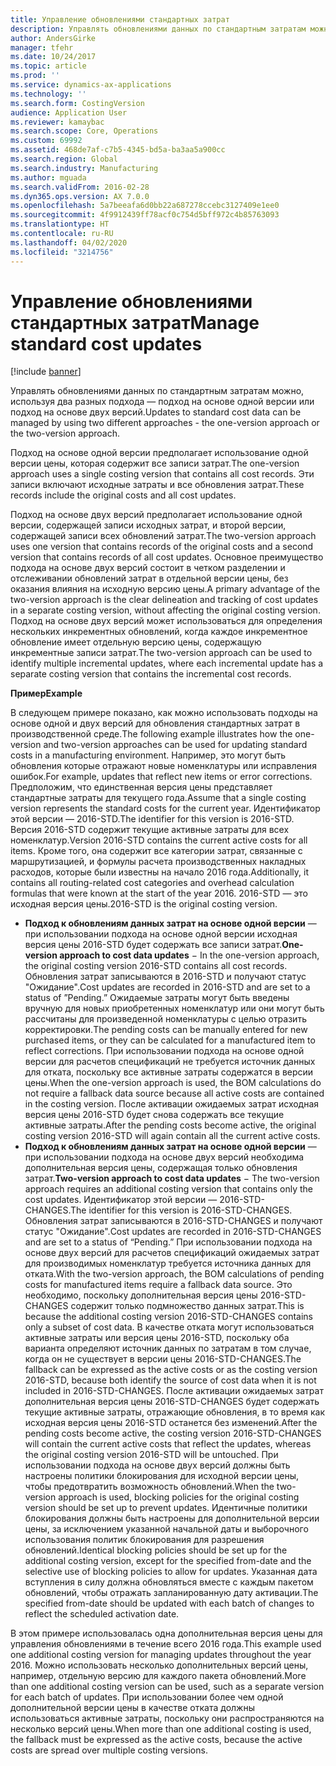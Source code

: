 ```yaml
---
title: Управление обновлениями стандартных затрат
description: Управлять обновлениями данных по стандартным затратам можно, используя два разных подхода — подход на основе одной версии или подход на основе двух версий.
author: AndersGirke
manager: tfehr
ms.date: 10/24/2017
ms.topic: article
ms.prod: ''
ms.service: dynamics-ax-applications
ms.technology: ''
ms.search.form: CostingVersion
audience: Application User
ms.reviewer: kamaybac
ms.search.scope: Core, Operations
ms.custom: 69992
ms.assetid: 468de7af-c7b5-4345-bd5a-ba3aa5a900cc
ms.search.region: Global
ms.search.industry: Manufacturing
ms.author: mguada
ms.search.validFrom: 2016-02-28
ms.dyn365.ops.version: AX 7.0.0
ms.openlocfilehash: 5a7beeafa6d0bb22a687278ccebc3127409e1ee0
ms.sourcegitcommit: 4f9912439ff78acf0c754d5bff972c4b85763093
ms.translationtype: HT
ms.contentlocale: ru-RU
ms.lasthandoff: 04/02/2020
ms.locfileid: "3214756"
---
```

# <a name="manage-standard-cost-updates"></a><span data-ttu-id="f4ae1-103">Управление обновлениями стандартных затрат</span><span class="sxs-lookup"><span data-stu-id="f4ae1-103">Manage standard cost updates</span></span>

[!include [banner](../includes/banner.md)]

<span data-ttu-id="f4ae1-104">Управлять обновлениями данных по стандартным затратам можно, используя два разных подхода — подход на основе одной версии или подход на основе двух версий.</span><span class="sxs-lookup"><span data-stu-id="f4ae1-104">Updates to standard cost data can be managed by using two different approaches - the one-version approach or the two-version approach.</span></span> 

<span data-ttu-id="f4ae1-105">Подход на основе одной версии предполагает использование одной версии цены, которая содержит все записи затрат.</span><span class="sxs-lookup"><span data-stu-id="f4ae1-105">The one-version approach uses a single costing version that contains all cost records.</span></span> <span data-ttu-id="f4ae1-106">Эти записи включают исходные затраты и все обновления затрат.</span><span class="sxs-lookup"><span data-stu-id="f4ae1-106">These records include the original costs and all cost updates.</span></span>

<span data-ttu-id="f4ae1-107">Подход на основе двух версий предполагает использование одной версии, содержащей записи исходных затрат, и второй версии, содержащей записи всех обновлений затрат.</span><span class="sxs-lookup"><span data-stu-id="f4ae1-107">The two-version approach uses one version that contains records of the original costs and a second version that contains records of all cost updates.</span></span> <span data-ttu-id="f4ae1-108">Основное преимущество подхода на основе двух версий состоит в четком разделении и отслеживании обновлений затрат в отдельной версии цены, без оказания влияния на исходную версию цены.</span><span class="sxs-lookup"><span data-stu-id="f4ae1-108">A primary advantage of the two-version approach is the clear delineation and tracking of cost updates in a separate costing version, without affecting the original costing version.</span></span> <span data-ttu-id="f4ae1-109">Подход на основе двух версий может использоваться для определения нескольких инкрементных обновлений, когда каждое инкрементное обновление имеет отдельную версию цены, содержащую инкрементные записи затрат.</span><span class="sxs-lookup"><span data-stu-id="f4ae1-109">The two-version approach can be used to identify multiple incremental updates, where each incremental update has a separate costing version that contains the incremental cost records.</span></span> 

<span data-ttu-id="f4ae1-110">**Пример**</span><span class="sxs-lookup"><span data-stu-id="f4ae1-110">**Example**</span></span> 

<span data-ttu-id="f4ae1-111">В следующем примере показано, как можно использовать подходы на основе одной и двух версий для обновления стандартных затрат в производственной среде.</span><span class="sxs-lookup"><span data-stu-id="f4ae1-111">The following example illustrates how the one-version and two-version approaches can be used for updating standard costs in a manufacturing environment.</span></span> <span data-ttu-id="f4ae1-112">Например, это могут быть обновления которые отражают новые номенклатуры или исправления ошибок.</span><span class="sxs-lookup"><span data-stu-id="f4ae1-112">For example, updates that reflect new items or error corrections.</span></span> <span data-ttu-id="f4ae1-113">Предположим, что единственная версия цены представляет стандартные затраты для текущего года.</span><span class="sxs-lookup"><span data-stu-id="f4ae1-113">Assume that a single costing version represents the standard costs for the current year.</span></span> <span data-ttu-id="f4ae1-114">Идентификатор этой версии — 2016-STD.</span><span class="sxs-lookup"><span data-stu-id="f4ae1-114">The identifier for this version is 2016-STD.</span></span> <span data-ttu-id="f4ae1-115">Версия 2016-STD содержит текущие активные затраты для всех номенклатур.</span><span class="sxs-lookup"><span data-stu-id="f4ae1-115">Version 2016-STD contains the current active costs for all items.</span></span> <span data-ttu-id="f4ae1-116">Кроме того, она содержит все категории затрат, связанные с маршрутизацией, и формулы расчета производственных накладных расходов, которые были известны на начало 2016 года.</span><span class="sxs-lookup"><span data-stu-id="f4ae1-116">Additionally, it contains all routing-related cost categories and overhead calculation formulas that were known at the start of the year 2016.</span></span> <span data-ttu-id="f4ae1-117">2016-STD — это исходная версия цены.</span><span class="sxs-lookup"><span data-stu-id="f4ae1-117">2016-STD is the original costing version.</span></span>

-   <span data-ttu-id="f4ae1-118">**Подход к обновлениям данных затрат на основе одной версии** — при использовании подхода на основе одной версии исходная версия цены 2016-STD будет содержать все записи затрат.</span><span class="sxs-lookup"><span data-stu-id="f4ae1-118">**One-version approach to cost data updates** − In the one-version approach, the original costing version 2016-STD contains all cost records.</span></span> <span data-ttu-id="f4ae1-119">Обновления затрат записываются в 2016-STD и получают статус "Ожидание".</span><span class="sxs-lookup"><span data-stu-id="f4ae1-119">Cost updates are recorded in 2016-STD and are set to a status of ”Pending.”</span></span> <span data-ttu-id="f4ae1-120">Ожидаемые затраты могут быть введены вручную для новых приобретенных номенклатур или они могут быть рассчитаны для произведенной номенклатуры с целью отразить корректировки.</span><span class="sxs-lookup"><span data-stu-id="f4ae1-120">The pending costs can be manually entered for new purchased items, or they can be calculated for a manufactured item to reflect corrections.</span></span> <span data-ttu-id="f4ae1-121">При использовании подхода на основе одной версии для расчетов спецификаций не требуется источник данных для отката, поскольку все активные затраты содержатся в версии цены.</span><span class="sxs-lookup"><span data-stu-id="f4ae1-121">When the one-version approach is used, the BOM calculations do not require a fallback data source because all active costs are contained in the costing version.</span></span> <span data-ttu-id="f4ae1-122">После активации ожидаемых затрат исходная версия цены 2016-STD будет снова содержать все текущие активные затраты.</span><span class="sxs-lookup"><span data-stu-id="f4ae1-122">After the pending costs become active, the original costing version 2016-STD will again contain all the current active costs.</span></span>
-   <span data-ttu-id="f4ae1-123">**Подход к обновлениям данных затрат на основе одной версии** — при использовании подхода на основе двух версий необходима дополнительная версия цены, содержащая только обновления затрат.</span><span class="sxs-lookup"><span data-stu-id="f4ae1-123">**Two-version approach to cost data updates** − The two-version approach requires an additional costing version that contains only the cost updates.</span></span> <span data-ttu-id="f4ae1-124">Идентификатор этой версии — 2016-STD-CHANGES.</span><span class="sxs-lookup"><span data-stu-id="f4ae1-124">The identifier for this version is 2016-STD-CHANGES.</span></span> <span data-ttu-id="f4ae1-125">Обновления затрат записываются в 2016-STD-CHANGES и получают статус "Ожидание".</span><span class="sxs-lookup"><span data-stu-id="f4ae1-125">Cost updates are recorded in 2016-STD-CHANGES and are set to a status of “Pending.”</span></span> <span data-ttu-id="f4ae1-126">При использовании подхода на основе двух версий для расчетов спецификаций ожидаемых затрат для производимых номенклатур требуется источника данных для отката.</span><span class="sxs-lookup"><span data-stu-id="f4ae1-126">With the two-version approach, the BOM calculations of pending costs for manufactured items require a fallback data source.</span></span> <span data-ttu-id="f4ae1-127">Это необходимо, поскольку дополнительная версия цены 2016-STD-CHANGES содержит только подмножество данных затрат.</span><span class="sxs-lookup"><span data-stu-id="f4ae1-127">This is because the additional costing version 2016-STD-CHANGES contains only a subset of cost data.</span></span> <span data-ttu-id="f4ae1-128">В качестве отката могут использоваться активные затраты или версия цены 2016-STD, поскольку оба варианта определяют источник данных по затратам в том случае, когда он не существует в версии цены 2016-STD-CHANGES.</span><span class="sxs-lookup"><span data-stu-id="f4ae1-128">The fallback can be expressed as the active costs or as the costing version 2016-STD, because both identify the source of cost data when it is not included in 2016-STD-CHANGES.</span></span> <span data-ttu-id="f4ae1-129">После активации ожидаемых затрат дополнительная версия цены 2016-STD-CHANGES будет содержать текущие активные затраты, отражающие обновления, в то время как исходная версия цены 2016-STD останется без изменений.</span><span class="sxs-lookup"><span data-stu-id="f4ae1-129">After the pending costs become active, the costing version 2016-STD-CHANGES will contain the current active costs that reflect the updates, whereas the original costing version 2016-STD will be untouched.</span></span> <span data-ttu-id="f4ae1-130">При использовании подхода на основе двух версий должны быть настроены политики блокирования для исходной версии цены, чтобы предотвратить возможность обновлений.</span><span class="sxs-lookup"><span data-stu-id="f4ae1-130">When the two-version approach is used, blocking policies for the original costing version should be set up to prevent updates.</span></span> <span data-ttu-id="f4ae1-131">Идентичные политики блокирования должны быть настроены для дополнительной версии цены, за исключением указанной начальной даты и выборочного использования политик блокирования для разрешения обновлений.</span><span class="sxs-lookup"><span data-stu-id="f4ae1-131">Identical blocking policies should be set up for the additional costing version, except for the specified from-date and the selective use of blocking policies to allow for updates.</span></span> <span data-ttu-id="f4ae1-132">Указанная дата вступления в силу должна обновляться вместе с каждым пакетом обновлений, чтобы отражать запланированную дату активации.</span><span class="sxs-lookup"><span data-stu-id="f4ae1-132">The specified from-date should be updated with each batch of changes to reflect the scheduled activation date.</span></span>

<span data-ttu-id="f4ae1-133">В этом примере использовалась одна дополнительная версия цены для управления обновлениями в течение всего 2016 года.</span><span class="sxs-lookup"><span data-stu-id="f4ae1-133">This example used one additional costing version for managing updates throughout the year 2016.</span></span> <span data-ttu-id="f4ae1-134">Можно использовать несколько дополнительных версий цены, например, отдельную версию для каждого пакета обновлений.</span><span class="sxs-lookup"><span data-stu-id="f4ae1-134">More than one additional costing version can be used, such as a separate version for each batch of updates.</span></span> <span data-ttu-id="f4ae1-135">При использовании более чем одной дополнительной версии цены в качестве отката должны использоваться активные затраты, поскольку они распространяются на несколько версий цены.</span><span class="sxs-lookup"><span data-stu-id="f4ae1-135">When more than one additional costing is used, the fallback must be expressed as the active costs, because the active costs are spread over multiple costing versions.</span></span>





